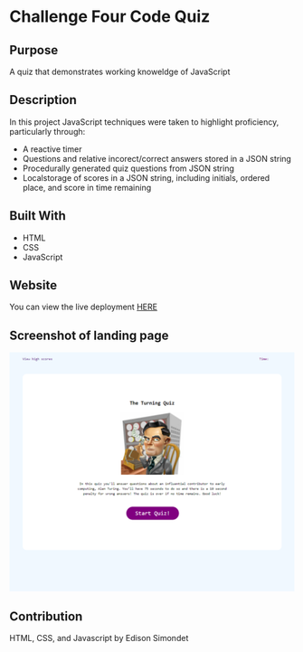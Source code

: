 # Challenge Four Code Quiz

## Purpose
A quiz that demonstrates working knoweldge of JavaScript

## Description
In this project JavaScript techniques were taken to highlight proficiency, particularly through:
* A reactive timer
* Questions and relative incorect/correct answers stored in a JSON string
* Procedurally generated quiz questions from JSON string
* Localstorage of scores in a JSON string, including initials, ordered place, and score in time remaining

## Built With
* HTML
* CSS
* JavaScript

## Website
You can view the live deployment [HERE](https://esimondet.github.io/challenge-four-code-quiz/)

## Screenshot of landing page
![Full page screenshot of the Password Generator](assets/images/full-page-screenshot.png)

## Contribution
HTML, CSS, and Javascript by Edison Simondet